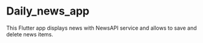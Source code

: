 # Daily_news_app



This Flutter app displays news with NewsAPI service and allows to save and delete news items.

